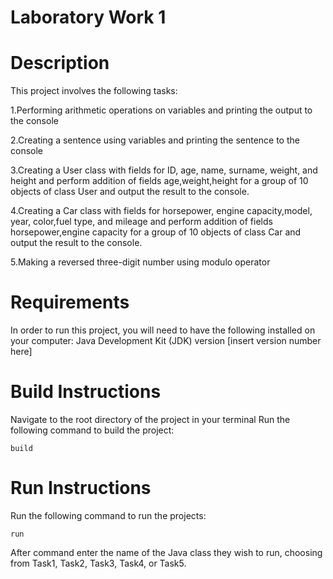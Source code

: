 # Laboratory Work 1

# Description
This project involves the following tasks:
 
 1.Performing arithmetic operations on variables and printing the output to the console

2.Creating a sentence using variables and printing the sentence to the console

3.Creating a User class with fields for ID, age, name, surname, weight, and height and perform addition of fields age,weight,height for a group of 10 objects of class User and output the result to the console.

4.Creating a Car class with fields for horsepower, engine capacity,model, year, color,fuel type, and mileage and perform addition of fields horsepower,engine capacity for a group of 10 objects of class Car and output the result to the console.

5.Making  a reversed three-digit number using modulo operator 

# Requirements
In order to run this project, you will need to have the following installed on your computer:
Java Development Kit (JDK) version [insert version number here]

# Build Instructions

Navigate to the root directory of the project in your terminal
Run the following command to build  the project: 
```
build
```

# Run Instructions
Run the following command to run the projects:
```
run
```
After command enter the name of the Java class they wish to run, choosing from Task1, Task2, Task3, Task4, or Task5.

